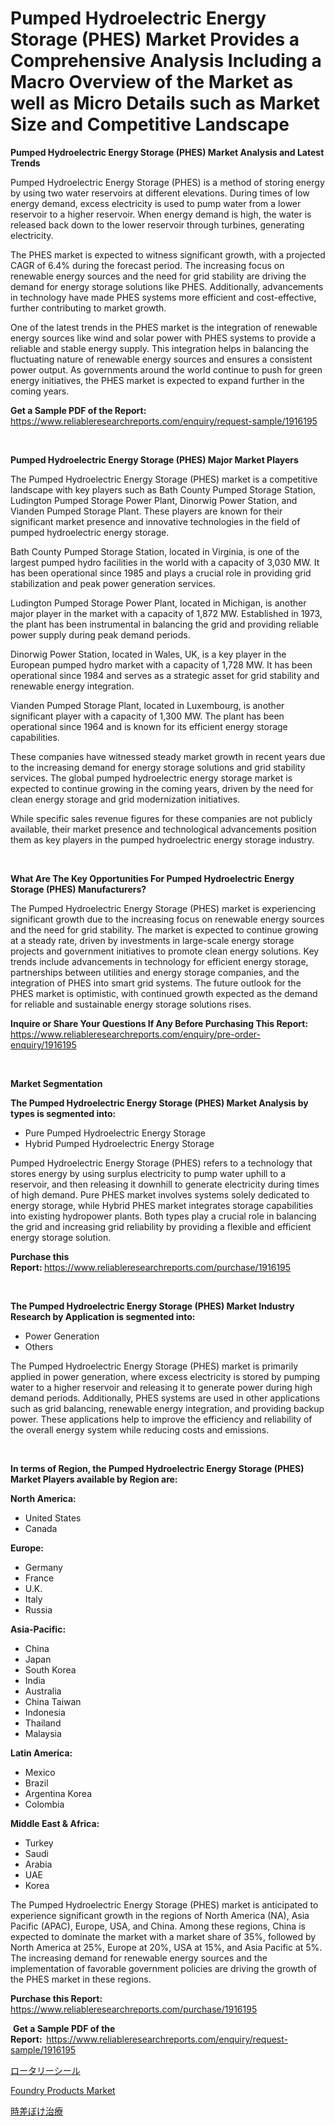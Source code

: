 <p><h1>Pumped Hydroelectric Energy Storage (PHES) Market Provides a Comprehensive Analysis Including a Macro Overview of the Market as well as Micro Details such as Market Size and Competitive Landscape</h1></p><p><strong>Pumped Hydroelectric Energy Storage (PHES) Market Analysis and Latest Trends</strong></p>
<p><p>Pumped Hydroelectric Energy Storage (PHES) is a method of storing energy by using two water reservoirs at different elevations. During times of low energy demand, excess electricity is used to pump water from a lower reservoir to a higher reservoir. When energy demand is high, the water is released back down to the lower reservoir through turbines, generating electricity.</p><p>The PHES market is expected to witness significant growth, with a projected CAGR of 6.4% during the forecast period. The increasing focus on renewable energy sources and the need for grid stability are driving the demand for energy storage solutions like PHES. Additionally, advancements in technology have made PHES systems more efficient and cost-effective, further contributing to market growth.</p><p>One of the latest trends in the PHES market is the integration of renewable energy sources like wind and solar power with PHES systems to provide a reliable and stable energy supply. This integration helps in balancing the fluctuating nature of renewable energy sources and ensures a consistent power output. As governments around the world continue to push for green energy initiatives, the PHES market is expected to expand further in the coming years.</p></p>
<p><strong>Get a Sample PDF of the Report:&nbsp;</strong> <a href="https://www.reliableresearchreports.com/enquiry/request-sample/1916195">https://www.reliableresearchreports.com/enquiry/request-sample/1916195</a></p>
<p>&nbsp;</p>
<p><strong>Pumped Hydroelectric Energy Storage (PHES) Major Market Players</strong></p>
<p><p>The Pumped Hydroelectric Energy Storage (PHES) market is a competitive landscape with key players such as Bath County Pumped Storage Station, Ludington Pumped Storage Power Plant, Dinorwig Power Station, and Vianden Pumped Storage Plant. These players are known for their significant market presence and innovative technologies in the field of pumped hydroelectric energy storage.</p><p>Bath County Pumped Storage Station, located in Virginia, is one of the largest pumped hydro facilities in the world with a capacity of 3,030 MW. It has been operational since 1985 and plays a crucial role in providing grid stabilization and peak power generation services. </p><p>Ludington Pumped Storage Power Plant, located in Michigan, is another major player in the market with a capacity of 1,872 MW. Established in 1973, the plant has been instrumental in balancing the grid and providing reliable power supply during peak demand periods.</p><p>Dinorwig Power Station, located in Wales, UK, is a key player in the European pumped hydro market with a capacity of 1,728 MW. It has been operational since 1984 and serves as a strategic asset for grid stability and renewable energy integration.</p><p>Vianden Pumped Storage Plant, located in Luxembourg, is another significant player with a capacity of 1,300 MW. The plant has been operational since 1964 and is known for its efficient energy storage capabilities.</p><p>These companies have witnessed steady market growth in recent years due to the increasing demand for energy storage solutions and grid stability services. The global pumped hydroelectric energy storage market is expected to continue growing in the coming years, driven by the need for clean energy storage and grid modernization initiatives.</p><p>While specific sales revenue figures for these companies are not publicly available, their market presence and technological advancements position them as key players in the pumped hydroelectric energy storage industry.</p></p>
<p>&nbsp;</p>
<p><strong>What Are The Key Opportunities For Pumped Hydroelectric Energy Storage (PHES) Manufacturers?</strong></p>
<p><p>The Pumped Hydroelectric Energy Storage (PHES) market is experiencing significant growth due to the increasing focus on renewable energy sources and the need for grid stability. The market is expected to continue growing at a steady rate, driven by investments in large-scale energy storage projects and government initiatives to promote clean energy solutions. Key trends include advancements in technology for efficient energy storage, partnerships between utilities and energy storage companies, and the integration of PHES into smart grid systems. The future outlook for the PHES market is optimistic, with continued growth expected as the demand for reliable and sustainable energy storage solutions rises.</p></p>
<p><strong>Inquire or Share Your Questions If Any Before Purchasing This Report:</strong> <a href="https://www.reliableresearchreports.com/enquiry/pre-order-enquiry/1916195">https://www.reliableresearchreports.com/enquiry/pre-order-enquiry/1916195</a></p>
<p>&nbsp;</p>
<p><strong>Market Segmentation</strong></p>
<p><strong>The Pumped Hydroelectric Energy Storage (PHES) Market Analysis by types is segmented into:</strong></p>
<p><ul><li>Pure Pumped Hydroelectric Energy Storage</li><li>Hybrid Pumped Hydroelectric Energy Storage</li></ul></p>
<p><p>Pumped Hydroelectric Energy Storage (PHES) refers to a technology that stores energy by using surplus electricity to pump water uphill to a reservoir, and then releasing it downhill to generate electricity during times of high demand. Pure PHES market involves systems solely dedicated to energy storage, while Hybrid PHES market integrates storage capabilities into existing hydropower plants. Both types play a crucial role in balancing the grid and increasing grid reliability by providing a flexible and efficient energy storage solution.</p></p>
<p><strong>Purchase this Report:&nbsp;</strong><a href="https://www.reliableresearchreports.com/purchase/1916195">https://www.reliableresearchreports.com/purchase/1916195</a></p>
<p>&nbsp;</p>
<p><strong>The Pumped Hydroelectric Energy Storage (PHES) Market Industry Research by Application is segmented into:</strong></p>
<p><ul><li>Power Generation</li><li>Others</li></ul></p>
<p><p>The Pumped Hydroelectric Energy Storage (PHES) market is primarily applied in power generation, where excess electricity is stored by pumping water to a higher reservoir and releasing it to generate power during high demand periods. Additionally, PHES systems are used in other applications such as grid balancing, renewable energy integration, and providing backup power. These applications help to improve the efficiency and reliability of the overall energy system while reducing costs and emissions.</p></p>
<p>&nbsp;</p>
<p><strong>In terms of Region, the Pumped Hydroelectric Energy Storage (PHES) Market Players available by Region are:</strong></p>
<p>
    <p> <strong> North America: </strong>
        <ul>
            <li>United States</li>
            <li>Canada</li>
        </ul>
        </p> 
    <p> <strong> Europe: </strong>
        <ul>
            <li>Germany</li>
            <li>France</li>
            <li>U.K.</li>
            <li>Italy</li>
            <li>Russia</li>
        </ul>
        </p> 
    <p> <strong> Asia-Pacific: </strong>
        <ul>
            <li>China</li>
            <li>Japan</li>
            <li>South Korea</li>
            <li>India</li>
            <li>Australia</li>
            <li>China Taiwan</li>
            <li>Indonesia</li>
            <li>Thailand</li>
            <li>Malaysia</li>
        </ul>
        </p> 
    <p> <strong> Latin America: </strong>
        <ul>
            <li>Mexico</li>
            <li>Brazil</li>
            <li>Argentina Korea</li>
            <li>Colombia</li>
        </ul>
        </p> 
    <p> <strong> Middle East & Africa: </strong>
        <ul>
            <li>Turkey</li>
            <li>Saudi</li>
            <li>Arabia</li>
            <li>UAE</li>
            <li>Korea</li>
        </ul>
    </p>
    </p>
<p><p>The Pumped Hydroelectric Energy Storage (PHES) market is anticipated to experience significant growth in the regions of North America (NA), Asia Pacific (APAC), Europe, USA, and China. Among these regions, China is expected to dominate the market with a market share of 35%, followed by North America at 25%, Europe at 20%, USA at 15%, and Asia Pacific at 5%. The increasing demand for renewable energy sources and the implementation of favorable government policies are driving the growth of the PHES market in these regions.</p></p>
<p><strong>Purchase this Report: </strong><a href="https://www.reliableresearchreports.com/purchase/1916195">https://www.reliableresearchreports.com/purchase/1916195</a></p>
<p>&nbsp;<strong>Get a Sample PDF of the Report:&nbsp;&nbsp;</strong><a href="https://www.reliableresearchreports.com/enquiry/request-sample/1916195">https://www.reliableresearchreports.com/enquiry/request-sample/1916195</a></p>
<p><strong></strong></p>
<p><p><a href="https://github.com/marbadji/Market-Research-Report-List-1/blob/main/700278817048.md">ロータリーシール</a></p><p><a href="https://cedar-agate-3da.notion.site/Foundry-Products-Market-Size-Growth-Outlook-from-2024-to-2031-projecting-at-Market-s-Trends-Analys-94e17a9885ad4f3ca037f8e1fb7ebbab">Foundry Products Market</a></p><p><a href="https://github.com/KaydenJohns1964/Market-Research-Report-List-1/blob/main/184203317049.md">時差ぼけ治療</a></p></p>